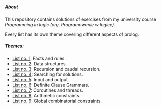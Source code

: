 ##### About
This repository contains solutions of exercises from my university course *Programming in logic (org. Programowanie w logice).*

Every list has its own theme covering different aspects of prolog.

##### Themes:
- [List no. 1](./lista1/pl_lista1.pdf): Facts and rules.
- [List no. 2](./lista1/pl_lista2.pdf): Data structures.
- [List no. 3](./lista1/pl_lista3.pdf): Recursion and caudal recursion.
- [List no. 4](./lista1/pl_lista4.pdf): Searching for solutions.
- [List no. 5](./lista1/pl_lista5.pdf): Input and output.
- [List no. 6](./lista1/pl_lista6.pdf): Definite Clause Grammars.
- [List no. 7](./lista1/pl_lista7.pdf): Coroutines and threads.
- [List no. 8](./lista1/pl_lista8.pdf): Arithmetic constraints.
- [List no. 9](./lista1/pl_lista9.pdf): Global combinatorial constraints.
